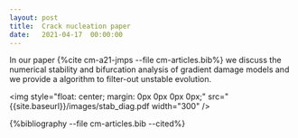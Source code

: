 ```yaml
---
layout: post
title:  Crack nucleation paper
date:   2021-04-17  00:00:00
---
```

In our paper {%cite cm-a21-jmps --file cm-articles.bib%} we discuss the numerical stability and bifurcation analysis of gradient damage models and we provide a algorithm to filter-out unstable evolution.


<img style="float: center; margin: 0px 0px 0px 0px;"
src="{{site.baseurl}}/images/stab_diag.pdf width="300" />

{%bibliography --file cm-articles.bib --cited%}